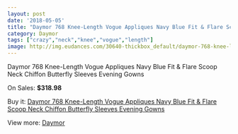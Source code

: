 ```yaml
---
layout: post
date: '2018-05-05'
title: "Daymor 768 Knee-Length Vogue Appliques Navy Blue Fit & Flare Scoop Neck Chiffon Butterfly Sleeves Evening Gowns"
category: Daymor
tags: ["crazy","neck","knee","vogue","length"]
image: http://img.eudances.com/30640-thickbox_default/daymor-768-knee-length-vogue-appliques-navy-blue-fit-flare-scoop-neck-chiffon-butterfly-sleeves-evening-gowns.jpg
---
```

Daymor 768 Knee-Length Vogue Appliques Navy Blue Fit & Flare Scoop Neck Chiffon Butterfly Sleeves Evening Gowns

On Sales: **$318.98**
<a href="https://www.eudances.com/en/daymor/9767-daymor-768-knee-length-vogue-appliques-navy-blue-fit-flare-scoop-neck-chiffon-butterfly-sleeves-evening-gowns.html"><amp-img layout="responsive" width="600" height="600" src="//img.eudances.com/30640-thickbox_default/daymor-768-knee-length-vogue-appliques-navy-blue-fit-flare-scoop-neck-chiffon-butterfly-sleeves-evening-gowns.jpg" alt="Daymor 768 Knee-Length Vogue Appliques Navy Blue Fit & Flare Scoop Neck Chiffon Butterfly Sleeves Evening Gowns 0" /></a>
<a href="https://www.eudances.com/en/daymor/9767-daymor-768-knee-length-vogue-appliques-navy-blue-fit-flare-scoop-neck-chiffon-butterfly-sleeves-evening-gowns.html"><amp-img layout="responsive" width="600" height="600" src="//img.eudances.com/30642-thickbox_default/daymor-768-knee-length-vogue-appliques-navy-blue-fit-flare-scoop-neck-chiffon-butterfly-sleeves-evening-gowns.jpg" alt="Daymor 768 Knee-Length Vogue Appliques Navy Blue Fit & Flare Scoop Neck Chiffon Butterfly Sleeves Evening Gowns 1" /></a>
<a href="https://www.eudances.com/en/daymor/9767-daymor-768-knee-length-vogue-appliques-navy-blue-fit-flare-scoop-neck-chiffon-butterfly-sleeves-evening-gowns.html"><amp-img layout="responsive" width="600" height="600" src="//img.eudances.com/30641-thickbox_default/daymor-768-knee-length-vogue-appliques-navy-blue-fit-flare-scoop-neck-chiffon-butterfly-sleeves-evening-gowns.jpg" alt="Daymor 768 Knee-Length Vogue Appliques Navy Blue Fit & Flare Scoop Neck Chiffon Butterfly Sleeves Evening Gowns 2" /></a>

Buy it: [Daymor 768 Knee-Length Vogue Appliques Navy Blue Fit & Flare Scoop Neck Chiffon Butterfly Sleeves Evening Gowns](https://www.eudances.com/en/daymor/9767-daymor-768-knee-length-vogue-appliques-navy-blue-fit-flare-scoop-neck-chiffon-butterfly-sleeves-evening-gowns.html "Daymor 768 Knee-Length Vogue Appliques Navy Blue Fit & Flare Scoop Neck Chiffon Butterfly Sleeves Evening Gowns")

View more: [Daymor](https://www.eudances.com/en/159-daymor "Daymor")